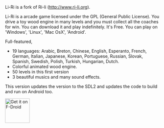 Li-Ri is a fork of Ri-li (http://www.ri-li.org).

Li-Ri is a arcade game licensed under the GPL (General Public License).
You drive a toy wood engine in many levels and you must collect
all the coaches for win. You can download it and play indefinitely.
It's Free. You can play on 'Windows', 'Linux', 'Mac OsX', 'Android'.

Full-featured,
- 19 languages: Arabic, Breton, Chinese, English, Esperanto, French,
  German, Italian, Japanese, Korean, Portuguese, Russian, Slovak,
  Spanish, Swedish, Polish, Turkish, Hungarian, Dutch.
- Colorful animated wood engine.
- 50 levels in this first version
- 3 beautiful musics and many sound effects.

This version updates the version to the SDL2 and updates the code to build and run on Android too.

[<img src="https://fdroid.gitlab.io/artwork/badge/get-it-on.png"
     alt="Get it on F-Droid"
     height="80">](https://f-droid.org/packages/org.liri.liri/)
